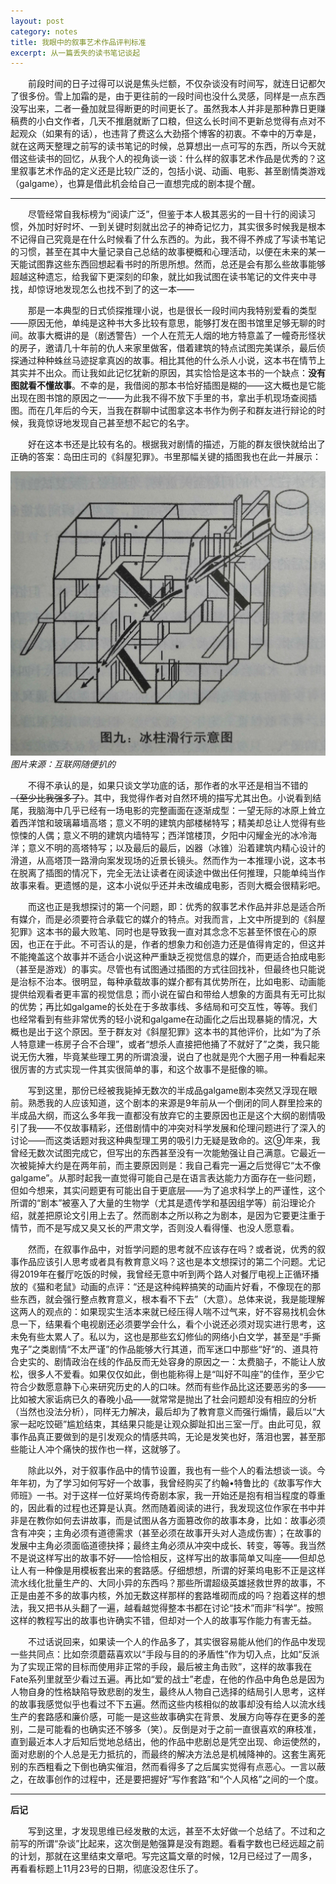 ```yaml
---
layout: post
category: notes
title: 我眼中的叙事艺术作品评判标准
excerpt: 从一篇丢失的读书笔记谈起
---
```


&emsp;&emsp;前段时间的日子过得可以说是焦头烂额，不仅杂谈没有时间写，就连日记都欠了很多份。雪上加霜的是，由于更往前的一段时间也没什么灵感，同样是一点东西没写出来，二者一叠加就显得断更的时间更长了。虽然我本人并非是那种靠日更赚稿费的小白文作者，几天不推磨就断了口粮，但这么长时间不更新总觉得有点对不起观众（如果有的话），也违背了费这么大劲搭个博客的初衷。不幸中的万幸是，就在这两天整理之前写的读书笔记的时候，总算想出一点可写的东西，所以今天就借这些读书的回忆，从我个人的视角谈一谈：什么样的叙事艺术作品是优秀的？这里叙事艺术作品的定义还是比较广泛的，包括小说、动画、电影、甚至剧情类游戏（galgame），也算是借此机会给自己一直想完成的剧本提个醒。

---------

&emsp;&emsp;尽管经常自我标榜为“阅读广泛”，但鉴于本人极其恶劣的一目十行的阅读习惯，外加时好时坏、一到关键时刻就出岔子的神奇记忆力，其实很多时候我是根本不记得自己究竟是在什么时候看了什么东西的。为此，我不得不养成了写读书笔记的习惯，甚至在其中大量记录自己总结的故事梗概和心理活动，以便在未来的某一天能试图靠这些东西回想起看书时的所思所想。然而，总还是会有那么些故事能够超越这种遗忘，给我留下更深刻的印象，就比如我试图在读书笔记的文件夹中寻找，却惊讶地发现怎么也找不到了的这一本——

&emsp;&emsp;那是一本典型的日式侦探推理小说，也是很长一段时间内我特别爱看的类型——原因无他，单纯是这种书大多比较有意思，能够打发在图书馆里足够无聊的时间。故事大概讲的是（剧透警告）一个人在荒无人烟的地方特意盖了一幢奇形怪状的房子，邀请几十年前的仇人来家里做客，借着建筑的特点试图完美谋杀，最后侦探通过种种蛛丝马迹捉拿真凶的故事。相比其他的什么杀人小说，这本书在情节上其实并不出众。而让我如此记忆犹新的原因，其实恰恰是这本书的一个缺点：**没有图就看不懂故事**。不幸的是，我借阅的那本书恰好插图是糊的——这大概也是它能出现在图书馆的原因之一——为此我不得不放下手里的书，拿出手机现场查阅插图。而在几年后的今天，当我在群聊中试图拿这本书作为例子和群友进行辩论的时候，我竟惊讶地发现自己甚至想不起它的名字。

&emsp;&emsp;好在这本书还是比较有名的。根据我对剧情的描述，万能的群友很快就给出了正确的答案：岛田庄司的《斜屋犯罪》。书里那幅关键的插图我也在此一并展示：

![](/assets/images/notes/20231123_1.jpg)\
*图片来源：互联网随便扒的*

&emsp;&emsp;不得不承认的是，如果只谈文学功底的话，那作者的水平还是相当不错的 ~~（至少比我强多了）~~。其中，我觉得作者对自然环境的描写尤其出色。小说看到结尾，我脑海中几乎已经有一场电影的完整画面在逐渐成型：一望无际的冰原上耸立着西洋馆和玻璃幕墙高塔；意义不明的建筑内部楼梯特写；精美却总让人觉得有些惊悚的人偶；意义不明的建筑内墙特写；西洋馆楼顶，夕阳中闪耀金光的冰冷海洋；意义不明的高塔特写；以及最后的最后，凶器（冰锥）沿着建筑内精心设计的滑道，从高塔顶一路滑向案发现场的近景长镜头。然而作为一本推理小说，这本书在脱离了插图的情况下，完全无法让读者在阅读途中做出任何推理，只能单纯当作故事来看。更遗憾的是，这本小说似乎还并未改编成电影，否则大概会很精彩吧。

&emsp;&emsp;而这也正是我想探讨的第一个问题，即：优秀的叙事艺术作品并非总是适合所有媒介，而是必须要符合承载它的媒介的特点。对我而言，上文中所提到的《斜屋犯罪》这本书的最大败笔、同时也是导致我一直对其念念不忘甚至怀恨在心的原因，也正在于此。不可否认的是，作者的想象力和创造力还是值得肯定的，但这并不能掩盖这个故事并不适合小说这种严重缺乏视觉信息的媒介，而更适合拍成电影（甚至是游戏）的事实。尽管也有试图通过插图的方式往回找补，但最终也只能说是治标不治本。很明显，每种承载故事的媒介都有其优势所在，比如电影、动画能提供给观看者更丰富的视觉信息；而小说在留白和带给人想象的方面具有无可比拟的优势；再比如galgame的长处在于多故事线、多结局和可交互性，等等。我们也经常看到有些非常优秀的轻小说和galgame在动画化之后出现暴毙的情况，大概也是出于这个原因。至于群友对《斜屋犯罪》这本书的其他评价，比如“为了杀人特意建一栋房子合不合理”，或者“想杀人直接把他捅了不就好了”之类，我只能说无伤大雅，毕竟某些理工男的所谓浪漫，说白了也就是兜个大圈子用一种看起来很厉害的方式实现一件其实很简单的事，和这个故事不是挺像的嘛。

&emsp;&emsp;写到这里，那份已经被我毙掉无数次的半成品galgame剧本突然又浮现在眼前。熟悉我的人应该知道，这个剧本的来源是9年前从一个倒闭的同人群里捡来的半成品大纲，而这么多年我一直都没有放弃它的主要原因也正是这个大纲的剧情吸引了我——不仅故事精彩，还借剧情中的冲突对科学发展和伦理问题进行了深入的讨论——而这类话题对我这种典型理工男的吸引力无疑是致命的。这⑨年来，我曾经无数次试图完成它，但写出的东西甚至没有一次能勉强让自己满意。它最近一次被毙掉大约是在两年前，而主要原因则是：我自己看完一遍之后觉得它“太不像galgame”。从那时起我一直觉得可能自己是在语言表达能力方面存在一些问题，但如今想来，其实问题更有可能出自于更底层——为了追求科学上的严谨性，这个所谓的“剧本”被塞入了大量的生物学（尤其是遗传学和基因组学等）前沿理论介绍，就差把原论文引用上去了。然而剧本之所以称之为剧本，是因为它要更注重于情节，而不是写成又臭又长的严肃文学，否则没人看得懂、也没人愿意看。

&emsp;&emsp;然而，在叙事作品中，对哲学问题的思考就不应该存在吗？或者说，优秀的叙事作品应该引人思考或者具有教育意义吗？这也是本文想探讨的第二个问题。尤记得2019年在餐厅吃饭的时候，我曾经无意中听到两个路人对餐厅电视上正循环播放的《猫和老鼠》动画的点评：“还是这种纯粹搞笑的动画片好看，不像现在的那些东西，就会强行整点教育意义，根本看不下去”（大意）。总体来说，我是能理解这两人的观点的：如果现实生活本来就已经压得人喘不过气来，好不容易找机会休息一下，结果看个电视剧还必须要学会什么，看个小说还必须对现实进行思考，这未免有些太累人了。私以为，这也是那些玄幻修仙的网络小白文学，甚至是“手撕鬼子”之类剧情“不太严谨”的作品能够大行其道，而军迷口中那些“好“的、道具符合史实的、剧情政治在线的作品反而无处容身的原因之一：太费脑子，不能让人放松，很多人不爱看。如果仅仅如此，倒也能称得上是“叫好不叫座”的佳作，至少它符合少数愿意静下心来研究历史的人的口味。然而有些作品比这还要恶劣的多——比如被大家诟病已久的春晚小品——就常常是抛出了社会问题却没有相应的分析（当然也没法分析），同样无力解决，最后却为了教育意义而强行煽情，最后以“大家一起吃饺砸”尴尬结束，其结果只能是让观众脚趾扣出三室一厅。由此可见，叙事作品真正要做到的是引发观众的情感共鸣，无论是发笑也好，落泪也罢，甚至那些能让人冲个痛快的拔作也一样，这就够了。

&emsp;&emsp;除此以外，对于叙事作品中的情节设置，我也有一些个人的看法想谈一谈。今年年初，为了学习如何写好一个故事，我曾经购买了约翰•特鲁比的《故事写作大师班》一书。对于这样一位好莱坞传奇剧本家，我一开始还是抱有相当程度的尊重的，因此看的过程也还算是认真。然而随着阅读的进行，我发现这位作家在书中并非是在教你如何去讲故事，而是试图从各方面篡改你的故事本身，比如：故事必须含有冲突；主角必须有道德需求（甚至必须在故事开头对人造成伤害）；在故事的发展中主角必须面临道德抉择；最终主角必须从冲突中成长、转变，等等。我当然不是说这样写出的故事不好——恰恰相反，这样写出的故事简单又叫座——但却总让人有一种像是用模板套出来的套路感。仔细想想，所谓的好莱坞电影不正是这样流水线化批量生产的、大同小异的东西吗？那些所谓超级英雄拯救世界的故事，不正是由差不多的故事内核，外加无数这样那样的套路堆砌而成的吗？抱着这样的想法，我又把书从头翻了一遍，越看越觉得整本书都在讨论“技术”而非“科学”。按照这样的教程写出的故事也许确实不错，但却对一个人的故事写作能力有害无益。

&emsp;&emsp;不过话说回来，如果读一个人的作品多了，其实很容易能从他们的作品中发现一些共同点：比如奈须蘑菇喜欢以“手段与目的的矛盾性”作为切入点，比如“反派为了实现正常的目标而使用非正常的手段，最后被主角击败”，这样的故事我在Fate系列里就至少看过五遍。再比如“爱的战士”老虚，在他的作品中角色总是因为人物自身的性格缺陷导致悲剧的发生，最终从人物自己选择的结局引人思考，这样的故事我感觉似乎也看过不下五遍。然而这些内核相似的故事却没有给人以流水线生产的套路感和廉价感，可能一是这些故事确实在背景、发展方向等存在更多的差别，二是可能看的也确实还不够多（笑）。反倒是对于之前一直很喜欢的麻枝准，直到最近本人才后知后觉地总结出，他的作品中悲剧总是凭空出现、命运使然的，面对悲剧的个人总是无力抵抗的，而最终的解决方法总是机械降神的。这套生离死别的东西粗看之下倒也确实催泪，然而看得多了之后属实觉得有点恶心。一言以蔽之，在故事创作的过程中，还是要把握好“写作套路”和“个人风格”之间的一个度。

---------

**后记**

&emsp;&emsp;写到这里，才发现思维已经发散的太远，甚至不太好做一个总结了。不过和之前写的所谓“杂谈”比起来，这次倒是勉强算是没有跑题。看看字数也已经远超之前的计划，那就在这里结束文章吧。写完这篇文章的时候，12月已经过了一周多，再看看标题上11月23号的日期，彻底没忍住乐了。
